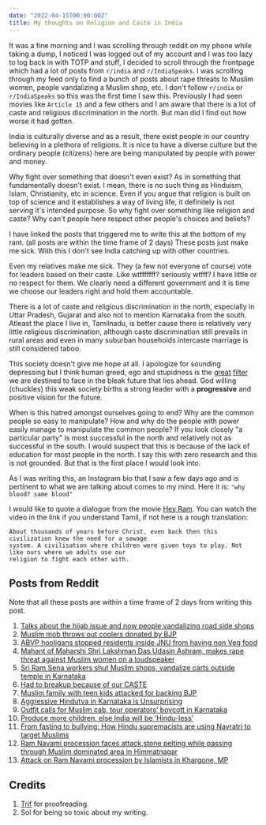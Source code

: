```yaml
---
date: "2022-04-15T00:00:00Z"
title: My thoughts on Religion and Caste in India
---
```


It was a fine morning and I was scrolling through reddit on my phone while taking a dump, I noticed
I was logged out of my account and I was too lazy to log back in with TOTP and stuff, I decided to
scroll through the frontpage which had a lot of posts from `r/india` and `r/IndiaSpeaks`. I was
scrolling through my feed only to find a bunch of posts about rape threats to Muslim women, people
vandalizing a Muslim shop, etc. I don't follow `r/india` or `r/IndiaSpeaks` so this was the first
time I saw this. Previously I had seen movies like `Article 15` and a few others and I am aware that
there is a lot of caste and religious discrimination in the north. But man did I find out how worse
it had gotten.

India is culturally diverse and as a result, there exist people in our country believing in a
plethora of religions. It is nice to have a diverse culture but the ordinary people (citizens) here
are being manipulated by people with power and money.

Why fight over something that doesn't even exist? As in something that fundamentally doesn't exist.
I mean, there is no such thing as Hinduism, Islam, Christianity, etc in science. Even if you argue
that religion is built on top of science and it establishes a way of living life, it definitely is
not serving it's intended purpose. So why fight over something like religion and caste? Why can't
people here respect other people's choices and beliefs?

I have linked the posts that triggered me to write this at the bottom of my rant. (all posts are
within the time frame of 2 days) These posts just make me sick. With this I don't see India catching
up with other countries.

Even my relatives make me sick. They (a few not everyone of course) vote for leaders based on their
caste. Like wtfffffff? seriously wtfff? I have little or no respect for them. We clearly need a
different government and it is time we choose our leaders right and hold them accountable.

There is a lot of caste and religious discrimination in the north, especially in Uttar Pradesh,
Gujarat and also not to mention Karnataka from the south. Atleast the place I live in, Tamilnadu, is
better cause there is relatively very little religious discrimination, although caste discrimination
still prevails in rural areas and even in many suburban households intercaste marriage is still
considered taboo.

This society doesn't give me hope at all. I apologize for sounding depressing but I think human
greed, ego and stupidness is the [great](https://www.nickbostrom.com/extraterrestrial.pdf)
[filter](https://mason.gmu.edu/~rhanson/greatfilter.html) we are destined to face in the bleak
future that lies ahead. God willing (chuckles) this weak society births a strong leader with a
**progressive** and positive vision for the future.

When is this hatred amongst ourselves going to end? Why are the common people so easy to manipulate?
How and why do the people with power easily manage to manipulate the common people? If you look
closely "a particular party" is most successful in the north and relatively not as successful in the
south. I would suspect that this is because of the lack of education for most people in the north. I
say this with zero research and this is not grounded. But that is the first place I would look into.

As I was writing this, an Instagram bio that I saw a few days ago and is pertinent to what we are
talking about comes to my mind. Here it is: `"why blood? same blood"`

I would like to quote a dialogue from the movie [Hey
Ram](https://piped.kavin.rocks/watch?v=-K3DSBg_zdE). You can watch the video in the link if you
understand Tamil, if not here is a rough translation:

```
About thousands of years before Christ, even back then this civilization knew the need for a sewage
system. A civilisation where children were given toys to play. Not like ours where we adults use our
religion to fight each other with.
```

## Posts from Reddit

Note that all these posts are within a time frame of 2 days from writing this post.

1. [Talks about the hijab issue and now people vandalizing road side shops](
   https://www.reddit.com/r/india/comments/u0arne/started_from_hijab_now_its_meat_fruits_autos)
2. [Muslim mob throws out coolers donated by BJP](
   https://www.reddit.com/r/IndiaSpeaks/comments/u0lpht/telangana_muslim_mob_throw_out_coolers_donated_to)
3. [ABVP hooligans stopped residents inside JNU from having non Veg
    food](https://twitter.com/aishe_ghosh/status/1513124156958666754)
4. [Mahant of Maharshi Shri Lakshman Das Udasin Ashram, makes rape threat against Muslim women on a
    loudspeaker](https://www.reddit.com/r/india/comments/tzot36/bajrang_muni_mahant_of_maharshi_shri_lakshman_das)
5. [Sri Ram Sena workers shut Muslim shops, vandalize carts outside temple in Karnataka](
   https://www.reddit.com/r/india/comments/u02sn3/watch_video_sri_ram_sena_workers_shut_muslim)
6. [Had to breakup because of our CASTE](
   https://www.reddit.com/r/india/comments/tzrxek/had_to_breakup_because_of_our_caste_19m)
7. [Muslim family with teen kids attacked for backing BJP](
   https://www.reddit.com/r/india/comments/tzsdw0/uttarakhand_muslim_family_with_teen_kids_attacked)
8. [Aggressive Hindutva in Karnataka is Unsurprising](
   https://www.reddit.com/r/india/comments/tyjcec/aggressive_hindutva_in_karnataka_is_unsurprising)
9. [Outfit calls for Muslim cab, tour operators’ boycott in Karnataka](
   https://www.reddit.com/r/india/comments/tzf0fm/outfit_calls_for_muslim_cab_tour_operators)
10. [Produce more children, else India will be ‘Hindu-less’](
    https://www.reddit.com/r/india/comments/tz38x9/produce_more_children_else_india_will_be)
11. [From fasting to bullying: How Hindu supremacists are using Navratri to target Muslims](
    https://www.reddit.com/r/india/comments/tyyx6j/from_fasting_to_bullying_how_hindu_supremacists)
12. [Ram Navami procession faces attack,stone pelting while passing through Muslim dominated area in
    Himmatnagar](https://www.reddit.com/r/IndiaSpeaks/comments/u0hfbg/after_karauli_rajasthan_kolar_in_karnataka_now)
13. [Attack on Ram Navami procession by Islamists in Khargone, MP](
    https://www.reddit.com/r/IndiaSpeaks/comments/u0lkjl/attack_on_ram_navami_procession_by_islamists_in)

## Credits

1. [Trif](https://github.com/nottrif) for proofreading.
1. Sol for being so toxic about my writing.
